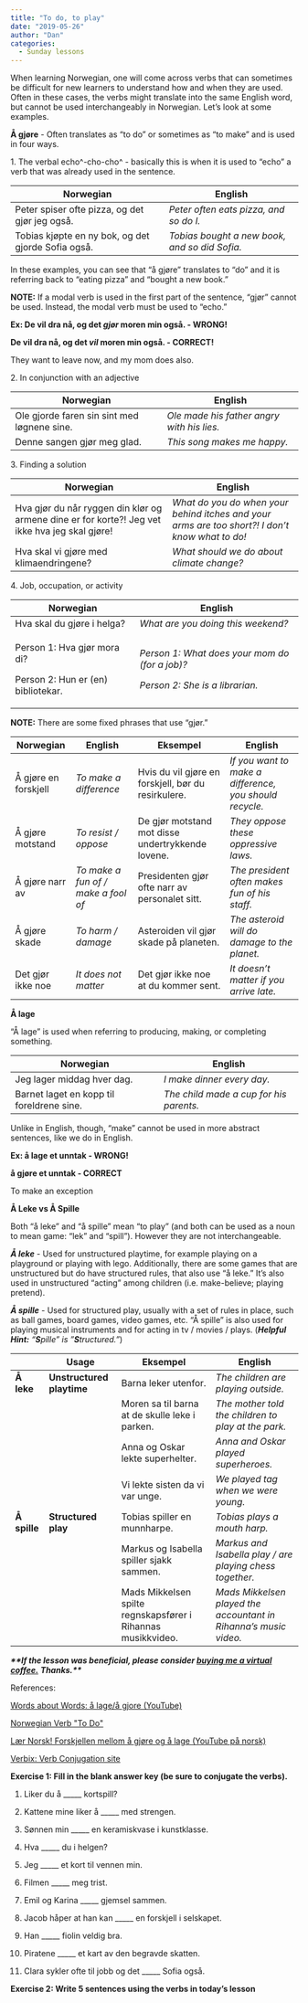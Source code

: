 ```yaml
---
title: "To do, to play"
date: "2019-05-26"
author: "Dan"
categories:
  - Sunday lessons
---
```

When learning Norwegian, one will come across verbs that can sometimes
be difficult for new learners to understand how and when they are used.
Often in these cases, the verbs might translate into the same English
word, but cannot be used interchangeably in Norwegian. Let’s look at
some examples.
<!--more-->
**<span class="underline">Å gjøre</span>** - Often translates as “to do”
or sometimes as “to make” and is used in four ways.

1\. The verbal echo^-cho-cho^ - basically this is when it is used to
“echo” a verb that was already used in the sentence.

| **Norwegian**                                      | **English**                                   |
|----------------------------------------------------|-----------------------------------------------|
| Peter spiser ofte pizza, og det gjør jeg også.     | *Peter often eats pizza, and so do I.*        |
| Tobias kjøpte en ny bok, og det gjorde Sofia også. | *Tobias bought a new book, and so did Sofia.* |

In these examples, you can see that “å gjøre” translates to “do” and it
is referring back to “eating pizza” and “bought a new book.”

**<span class="underline">NOTE:</span>** If a modal verb is used in the
first part of the sentence, “gjør” cannot be used. Instead, the modal
verb must be used to “echo.”

**Ex: De vil dra nå, og det *<span class="underline">gjør</span>* moren
min også. - WRONG!**

**De <span class="underline">vil</span> dra nå, og det *<span
class="underline">vil</span>* moren min også. - CORRECT!**

They want to leave now, and my mom does also.

2\. In conjunction with an adjective

| **Norwegian**                               | **English**                                |
|---------------------------------------------|--------------------------------------------|
| Ole gjorde faren sin sint med løgnene sine. | *Ole made his father angry with his lies.* |
| Denne sangen gjør meg glad.                 | *This song makes me happy.*                |

3\. Finding a solution

| **Norwegian**                                                                                  | **English**                                                                                     |
|------------------------------------------------------------------------------------------------|-------------------------------------------------------------------------------------------------|
| Hva gjør du når ryggen din klør og armene dine er for korte?! Jeg vet ikke hva jeg skal gjøre! | *What do you do when your behind itches and your arms are too short?! I don’t know what to do!* |
| Hva skal vi gjøre med klimaendringene?                                                         | *What should we do about climate change?*                                                       |

4\. Job, occupation, or activity

<table>
<thead>
<tr class="header">
<th><strong>Norwegian</strong></th>
<th><strong>English</strong></th>
</tr>
</thead>
<tbody>
<tr class="odd">
<td>Hva skal du gjøre i helga?</td>
<td><em>What are you doing this weekend?</em></td>
</tr>
<tr class="even">
<td><p>Person 1: Hva gjør mora di?</p>
<p>Person 2: Hun er (en) bibliotekar.</p></td>
<td><p><em>Person 1: What does your mom do (for a job)?</em></p>
<p><em>Person 2: She is a librarian.</em></p></td>
</tr>
</tbody>
</table>

**<span class="underline">NOTE:</span>** There are some fixed phrases
that use “gjør.”

| **Norwegian**        | **English**                         | **Eksempel**                                        | **English**                                             |
|----------------------|-------------------------------------|-----------------------------------------------------|---------------------------------------------------------|
| Å gjøre en forskjell | *To make a difference*              | Hvis du vil gjøre en forskjell, bør du resirkulere. | *If you want to make a difference, you should recycle.* |
| Å gjøre motstand     | *To resist / oppose*                | De gjør motstand mot disse undertrykkende lovene.   | *They oppose these oppressive laws.*                    |
| Å gjøre narr av      | *To make a fun of / make a fool of* | Presidenten gjør ofte narr av personalet sitt.      | *The president often makes fun of his staff.*           |
| Å gjøre skade        | *To harm / damage*                  | Asteroiden vil gjør skade på planeten.              | *The asteroid will do damage to the planet.*            |
| Det gjør ikke noe    | *It does not matter*                | Det gjør ikke noe at du kommer sent.                | *It doesn’t matter if you arrive late.*                 |

**<span class="underline">Å lage</span>**

“Å lage” is used when referring to producing, making, or completing
something.

| **Norwegian**                             | **English**                             |
|-------------------------------------------|-----------------------------------------|
| Jeg lager middag hver dag.                | *I make dinner every day.*              |
| Barnet laget en kopp til foreldrene sine. | *The child made a cup for his parents.* |

Unlike in English, though, “make” cannot be used in more abstract
sentences, like we do in English.

**Ex: å lage et unntak - WRONG!**

**å gjøre et unntak - CORRECT**

To make an exception

**<span class="underline">Å Leke vs Å Spille</span>**

Both “å leke” and “å spille” mean “to play” (and both can be used as a
noun to mean game: “lek” and “spill”). However they are not
interchangeable.

***Å leke*** - Used for unstructured playtime, for example playing on a
playground or playing with lego. Additionally, there are some games that
are unstructured but do have structured rules, that also use “å leke.”
It’s also used in unstructured “acting” among children (i.e.
make-believe; playing pretend).

***Å spille*** - Used for structured play, usually with a set of rules
in place, such as ball games, board games, video games, etc. “Å spille”
is also used for playing musical instruments and for acting in tv /
movies / plays. (***Helpful Hint:*** *“**S**pille” is
”**S**tructured.”*)

|              | **Usage**                 | **Eksempel**                                                 | **English**                                                      |
|--------------|---------------------------|--------------------------------------------------------------|------------------------------------------------------------------|
| **Å leke**   | **Unstructured playtime** | Barna leker utenfor.                                         | *The children are playing outside.*                              |
|              |                           | Moren sa til barna at de skulle leke i parken.               | *The mother told the children to play at the park.*              |
|              |                           | Anna og Oskar lekte superhelter.                             | *Anna and Oskar played superheroes.*                             |
|              |                           | Vi lekte sisten da vi var unge.                              | *We played tag when we were young.*                              |
| **Å spille** | **Structured play**       | Tobias spiller en munnharpe.                                 | *Tobias plays a mouth harp.*                                     |
|              |                           | Markus og Isabella spiller sjakk sammen.                     | *Markus and Isabella play / are playing chess together.*         |
|              |                           | Mads Mikkelsen spilte regnskapsfører i Rihannas musikkvideo. | *Mads Mikkelsen played the accountant in Rihanna’s music video.* |

***\*\*If the lesson was beneficial, please consider [<span
class="underline">buying me a virtual
coffee.</span>](https://ko-fi.com/R5R0CTBN)*** ***Thanks.\*\****

References:

[<span class="underline">Words about Words: å lage/å gjore
(YouTube)</span>](https://www.youtube.com/watch?v=7G8ZEDt7yIQ)

[<span class="underline">Norwegian Verb "To
Do"</span>](https://blogs.transparent.com/norwegian/norwegian-verb-to-do/)

[<span class="underline">Lær Norsk! Forskjellen mellom å gjøre og å lage
(YouTube på
norsk)</span>](https://www.youtube.com/watch?v=oxG915H5X0g&list=PL6RR1L41TROnv1cjfNUkXTiEqf96Ul3S5&index=42)

[<span class="underline">Verbix: Verb Conjugation
site</span>](http://www.verbix.com/languages/norwegian.html)

**<span class="underline">Exercise 1:</span> Fill in the blank answer
key (be sure to conjugate the verbs).**

1.  Liker du å \_\_\_\_\_ kortspill?

2.  Kattene mine liker å \_\_\_\_\_ med strengen.

3.  Sønnen min \_\_\_\_\_ en keramiskvase i kunstklasse.

4.  Hva \_\_\_\_\_ du i helgen?

5.  Jeg \_\_\_\_\_ et kort til vennen min.

6.  Filmen \_\_\_\_\_ meg trist.

7.  Emil og Karina \_\_\_\_\_ gjemsel sammen.

8.  Jacob håper at han kan \_\_\_\_\_ en forskjell i selskapet.

9.  Han \_\_\_\_\_ fiolin veldig bra.

10. Piratene \_\_\_\_\_ et kart av den begravde skatten.

11. Clara sykler ofte til jobb og det \_\_\_\_\_ Sofia også.

**Exercise 2: Write 5 sentences using the verbs in today’s lesson**
